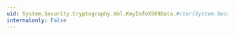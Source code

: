 ```yaml
---
uid: System.Security.Cryptography.Xml.KeyInfoX509Data.#ctor(System.Security.Cryptography.X509Certificates.X509Certificate)
internalonly: False
---
```

